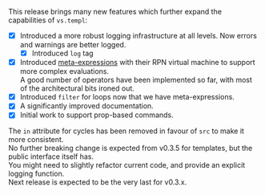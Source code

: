 This release brings many new features which further expand the capabilities of `vs.templ`:

- [x] Introduced a more robust logging infrastructure at all levels. Now errors and warnings are better logged.
  - [x] Introduced `log` tag
- [x] Introduced [meta-expressions](../repl-vm.md) with their RPN virtual machine to support more complex evaluations.  
       A good number of operators have been implemented so far, with most of the architectural bits ironed out.
- [x] Introduced `filter` for loops now that we have meta-expressions.
- [x] A significantly improved documentation.
- [x] Initial work to support prop-based commands.

The `in` attribute for cycles has been removed in favour of `src` to make it more consistent.  
No further breaking change is expected from v0.3.5 for templates, but the public interface itself has.  
You might need to slightly refactor current code, and provide an explicit logging function.  
Next release is expected to be the very last for v0.3.x.
